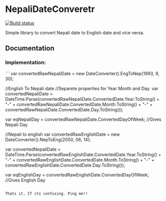# NepaliDateConveretr
[![Build status](https://ci.appveyor.com/api/projects/status/kbv0joilpw5pjxhf?svg=true)](https://ci.appveyor.com/project/Codehut/nepalidateconveretr)


Simple library to convert Nepali date to English date and vice versa.

<h2>Documentation</h2>

<h3>Implementation:</h3>
```
var convertedRawNepaliDate = new DateConverter().EngToNep(1993, 9, 30);

//English To Nepali date
//Separete properties for Year Month and Day.
var convertedNepaliDate = DateTime.Parse(convertedRawNepaliDate.ConvertedDate.Year.ToString() + "-" + convertedRawNepaliDate.ConvertedDate.Month.ToString() + "-" + convertedRawNepaliDate.ConvertedDate.Day.ToString());

var eqNepaliDay = convertedRawNepaliDate.ConvertedDayOfWeek; //Gives Nepali Day

//Nepali to english
var convertedRawEnglishDate = new DateConverter().NepToEng(2050, 06, 14);

var convertedNepaliDate = DateTime.Parse(convertedRawEnglishDate.ConvertedDate.Year.ToString() + "-" + convertedRawEnglishDate.ConvertedDate.Month.ToString() + "-" + convertedRawEnglishDate.ConvertedDate.Day.ToString());

var eqEnglishDay = convertedRawEnglishDate.ConvertedDayOfWeek; //Gives English Day

```

Thats it, If its confusing. Ping me!!
